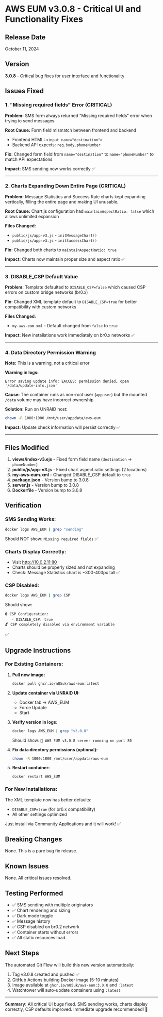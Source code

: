 # AWS EUM v3.0.8 - Critical UI and Functionality Fixes

## Release Date
October 11, 2024

## Version
**3.0.8** - Critical bug fixes for user interface and functionality

## Issues Fixed

### 1. **"Missing required fields" Error** (CRITICAL)
**Problem:** SMS form always returned "Missing required fields" error when trying to send messages.

**Root Cause:** Form field mismatch between frontend and backend
- Frontend HTML: `<input name="destination">`
- Backend API expects: `req.body.phoneNumber`

**Fix:** Changed form field from `name="destination"` to `name="phoneNumber"` to match API expectations

**Impact:** SMS sending now works correctly ✅

---

### 2. **Charts Expanding Down Entire Page** (CRITICAL)
**Problem:** Message Statistics and Success Rate charts kept expanding vertically, filling the entire page and making UI unusable.

**Root Cause:** Chart.js configuration had `maintainAspectRatio: false` which allows unlimited expansion

**Files Changed:**
- `public/js/app-v3.js` - `initMessageChart()` 
- `public/js/app-v3.js` - `initSuccessChart()`

**Fix:** Changed both charts to `maintainAspectRatio: true`

**Impact:** Charts now maintain proper size and aspect ratio ✅

---

### 3. **DISABLE_CSP Default Value**
**Problem:** Template defaulted to `DISABLE_CSP=false` which caused CSP errors on custom bridge networks (br0.x)

**Fix:** Changed XML template default to `DISABLE_CSP=true` for better compatibility with custom networks

**Files Changed:**
- `my-aws-eum.xml` - Default changed from `false` to `true`

**Impact:** New installations work immediately on br0.x networks ✅

---

### 4. **Data Directory Permission Warning**
**Note:** This is a warning, not a critical error

**Warning in logs:**
```
Error saving update info: EACCES: permission denied, open '/data/update-info.json'
```

**Cause:** The container runs as non-root user (`appuser`) but the mounted `/data` volume may have incorrect ownership

**Solution:** Run on UNRAID host:
```bash
chown -R 1000:1000 /mnt/user/appdata/aws-eum
```

**Impact:** Update check information will persist correctly ✅

---

## Files Modified

1. **views/index-v3.ejs** - Fixed form field name (`destination` → `phoneNumber`)
2. **public/js/app-v3.js** - Fixed chart aspect ratio settings (2 locations)
3. **my-aws-eum.xml** - Changed DISABLE_CSP default to `true`
4. **package.json** - Version bump to 3.0.8
5. **server.js** - Version bump to 3.0.8
6. **Dockerfile** - Version bump to 3.0.8

## Verification

### SMS Sending Works:
```bash
docker logs AWS_EUM | grep "sending"
```
Should NOT show: `Missing required fields` ✅

### Charts Display Correctly:
- Visit http://10.0.2.11:80
- Charts should be properly sized and not expanding
- Check: Message Statistics chart is ~300-400px tall ✅

### CSP Disabled:
```bash
docker logs AWS_EUM | grep CSP
```
Should show:
```
🔒 CSP Configuration:
   - DISABLE_CSP: true
🔓 CSP completely disabled via environment variable
```
✅

## Upgrade Instructions

### For Existing Containers:

1. **Pull new image:**
   ```bash
   docker pull ghcr.io/n85uk/aws-eum:latest
   ```

2. **Update container via UNRAID UI:**
   - Docker tab → AWS_EUM
   - Force Update
   - Start

3. **Verify version in logs:**
   ```bash
   docker logs AWS_EUM | grep "v3.0.8"
   ```
   Should show: `🚀 AWS EUM v3.0.8 server running on port 80`

4. **Fix data directory permissions (optional):**
   ```bash
   chown -R 1000:1000 /mnt/user/appdata/aws-eum
   ```

5. **Restart container:**
   ```bash
   docker restart AWS_EUM
   ```

### For New Installations:

The XML template now has better defaults:
- `DISABLE_CSP=true` (for br0.x compatibility)
- All other settings optimized

Just install via Community Applications and it will work! ✅

## Breaking Changes

None. This is a pure bug fix release.

## Known Issues

None. All critical issues resolved.

## Testing Performed

- ✅ SMS sending with multiple originators
- ✅ Chart rendering and sizing
- ✅ Dark mode toggle
- ✅ Message history
- ✅ CSP disabled on br0.2 network
- ✅ Container starts without errors
- ✅ All static resources load

## Next Steps

The automated Git Flow will build this new version automatically:
1. Tag v3.0.8 created and pushed ✅
2. GitHub Actions building Docker image (5-10 minutes)
3. Image available at `ghcr.io/n85uk/aws-eum:3.0.8` and `:latest`
4. Watchtower will auto-update containers using `:latest`

---

**Summary:** All critical UI bugs fixed. SMS sending works, charts display correctly, CSP defaults improved. Immediate upgrade recommended! 🚀
